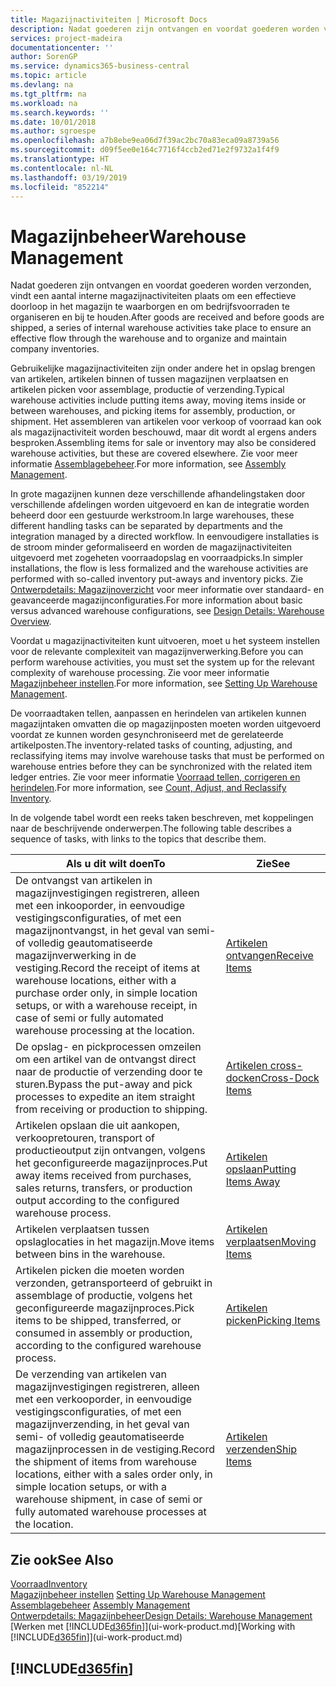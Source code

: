 ```yaml
---
title: Magazijnactiviteiten | Microsoft Docs
description: Nadat goederen zijn ontvangen en voordat goederen worden verzonden, vindt een aantal interne magazijnactiviteiten plaats om een effectieve doorloop in het magazijn te waarborgen en om bedrijfsvoorraden te organiseren en bij te houden.
services: project-madeira
documentationcenter: ''
author: SorenGP
ms.service: dynamics365-business-central
ms.topic: article
ms.devlang: na
ms.tgt_pltfrm: na
ms.workload: na
ms.search.keywords: ''
ms.date: 10/01/2018
ms.author: sgroespe
ms.openlocfilehash: a7b8ebe9ea06d7f39ac2bc70a83eca09a8739a56
ms.sourcegitcommit: d09f5ee0e164c7716f4ccb2ed71e2f9732a1f4f9
ms.translationtype: HT
ms.contentlocale: nl-NL
ms.lasthandoff: 03/19/2019
ms.locfileid: "852214"
---
```

# <a name="warehouse-management"></a><span data-ttu-id="f510a-103">Magazijnbeheer</span><span class="sxs-lookup"><span data-stu-id="f510a-103">Warehouse Management</span></span>
<span data-ttu-id="f510a-104">Nadat goederen zijn ontvangen en voordat goederen worden verzonden, vindt een aantal interne magazijnactiviteiten plaats om een effectieve doorloop in het magazijn te waarborgen en om bedrijfsvoorraden te organiseren en bij te houden.</span><span class="sxs-lookup"><span data-stu-id="f510a-104">After goods are received and before goods are shipped, a series of internal warehouse activities take place to ensure an effective flow through the warehouse and to organize and maintain company inventories.</span></span>

<span data-ttu-id="f510a-105">Gebruikelijke magazijnactiviteiten zijn onder andere het in opslag brengen van artikelen, artikelen binnen of tussen magazijnen verplaatsen en artikelen picken voor assemblage, productie of verzending.</span><span class="sxs-lookup"><span data-stu-id="f510a-105">Typical warehouse activities include putting items away, moving items inside or between warehouses, and picking items for assembly, production, or shipment.</span></span> <span data-ttu-id="f510a-106">Het assembleren van artikelen voor verkoop of voorraad kan ook als magazijnactiviteit worden beschouwd, maar dit wordt al ergens anders besproken.</span><span class="sxs-lookup"><span data-stu-id="f510a-106">Assembling items for sale or inventory may also be considered warehouse activities, but these are covered elsewhere.</span></span> <span data-ttu-id="f510a-107">Zie voor meer informatie [Assemblagebeheer](assembly-assemble-items.md).</span><span class="sxs-lookup"><span data-stu-id="f510a-107">For more information, see [Assembly Management](assembly-assemble-items.md).</span></span>  

<span data-ttu-id="f510a-108">In grote magazijnen kunnen deze verschillende afhandelingstaken door verschillende afdelingen worden uitgevoerd en kan de integratie worden beheerd door een gestuurde werkstroom.</span><span class="sxs-lookup"><span data-stu-id="f510a-108">In large warehouses, these different handling tasks can be separated by departments and the integration managed by a directed workflow.</span></span> <span data-ttu-id="f510a-109">In eenvoudigere installaties is de stroom minder geformaliseerd en worden de magazijnactiviteiten uitgevoerd met zogeheten voorraadopslag en voorraadpicks.</span><span class="sxs-lookup"><span data-stu-id="f510a-109">In simpler installations, the flow is less formalized and the warehouse activities are performed with so-called inventory put-aways and inventory picks.</span></span> <span data-ttu-id="f510a-110">Zie [Ontwerpdetails: Magazijnoverzicht](design-details-warehouse-overview.md) voor meer informatie over standaard- en geavanceerde magazijnconfiguraties.</span><span class="sxs-lookup"><span data-stu-id="f510a-110">For more information about basic versus advanced warehouse configurations, see [Design Details: Warehouse Overview](design-details-warehouse-overview.md).</span></span>

<span data-ttu-id="f510a-111">Voordat u magazijnactiviteiten kunt uitvoeren, moet u het systeem instellen voor de relevante complexiteit van magazijnverwerking.</span><span class="sxs-lookup"><span data-stu-id="f510a-111">Before you can perform warehouse activities, you must set the system up for the relevant complexity of warehouse processing.</span></span> <span data-ttu-id="f510a-112">Zie voor meer informatie [Magazijnbeheer instellen](warehouse-setup-warehouse.md).</span><span class="sxs-lookup"><span data-stu-id="f510a-112">For more information, see [Setting Up Warehouse Management](warehouse-setup-warehouse.md).</span></span>

<span data-ttu-id="f510a-113">De voorraadtaken tellen, aanpassen en herindelen van artikelen kunnen magazijntaken omvatten die op magazijnposten moeten worden uitgevoerd voordat ze kunnen worden gesynchroniseerd met de gerelateerde artikelposten.</span><span class="sxs-lookup"><span data-stu-id="f510a-113">The inventory-related tasks of counting, adjusting, and reclassifying items may involve warehouse tasks that must be performed on warehouse entries before they can be synchronized with the related item ledger entries.</span></span> <span data-ttu-id="f510a-114">Zie voor meer informatie [Voorraad tellen, corrigeren en herindelen](inventory-how-count-adjust-reclassify.md).</span><span class="sxs-lookup"><span data-stu-id="f510a-114">For more information, see [Count, Adjust, and Reclassify Inventory](inventory-how-count-adjust-reclassify.md).</span></span>

 <span data-ttu-id="f510a-115">In de volgende tabel wordt een reeks taken beschreven, met koppelingen naar de beschrijvende onderwerpen.</span><span class="sxs-lookup"><span data-stu-id="f510a-115">The following table describes a sequence of tasks, with links to the topics that describe them.</span></span>   

|<span data-ttu-id="f510a-116">**Als u dit wilt doen**</span><span class="sxs-lookup"><span data-stu-id="f510a-116">**To**</span></span>|<span data-ttu-id="f510a-117">**Zie**</span><span class="sxs-lookup"><span data-stu-id="f510a-117">**See**</span></span>|  
|------------|-------------|  
|<span data-ttu-id="f510a-118">De ontvangst van artikelen in magazijnvestigingen registreren, alleen met een inkooporder, in eenvoudige vestigingsconfiguraties, of met een magazijnontvangst, in het geval van semi- of volledig geautomatiseerde magazijnverwerking in de vestiging.</span><span class="sxs-lookup"><span data-stu-id="f510a-118">Record the receipt of items at warehouse locations, either with a purchase order only, in simple location setups, or with a warehouse receipt, in case of semi or fully automated warehouse processing at the location.</span></span>|[<span data-ttu-id="f510a-119">Artikelen ontvangen</span><span class="sxs-lookup"><span data-stu-id="f510a-119">Receive Items</span></span>](warehouse-how-receive-items.md)|
|<span data-ttu-id="f510a-120">De opslag- en pickprocessen omzeilen om een artikel van de ontvangst direct naar de productie of verzending door te sturen.</span><span class="sxs-lookup"><span data-stu-id="f510a-120">Bypass the put-away and pick processes to expedite an item straight from receiving or production to shipping.</span></span>|[<span data-ttu-id="f510a-121">Artikelen cross-docken</span><span class="sxs-lookup"><span data-stu-id="f510a-121">Cross-Dock Items</span></span>](warehouse-how-to-cross-dock-items.md)|    
|<span data-ttu-id="f510a-122">Artikelen opslaan die uit aankopen, verkoopretouren, transport of productieoutput zijn ontvangen, volgens het geconfigureerde magazijnproces.</span><span class="sxs-lookup"><span data-stu-id="f510a-122">Put away items received from purchases, sales returns, transfers, or production output according to the configured warehouse process.</span></span>|[<span data-ttu-id="f510a-123">Artikelen opslaan</span><span class="sxs-lookup"><span data-stu-id="f510a-123">Putting Items Away</span></span>](warehouse-put-away-items.md)|
|<span data-ttu-id="f510a-124">Artikelen verplaatsen tussen opslaglocaties in het magazijn.</span><span class="sxs-lookup"><span data-stu-id="f510a-124">Move items between bins in the warehouse.</span></span>|[<span data-ttu-id="f510a-125">Artikelen verplaatsen</span><span class="sxs-lookup"><span data-stu-id="f510a-125">Moving Items</span></span>](warehouse-move-items.md)|
|<span data-ttu-id="f510a-126">Artikelen picken die moeten worden verzonden, getransporteerd of gebruikt in assemblage of productie, volgens het geconfigureerde magazijnproces.</span><span class="sxs-lookup"><span data-stu-id="f510a-126">Pick items to be shipped, transferred, or consumed in assembly or production, according to the configured warehouse process.</span></span>|[<span data-ttu-id="f510a-127">Artikelen picken</span><span class="sxs-lookup"><span data-stu-id="f510a-127">Picking Items</span></span>](warehouse-pick-items.md)|
|<span data-ttu-id="f510a-128">De verzending van artikelen van magazijnvestigingen registreren, alleen met een verkooporder, in eenvoudige vestigingsconfiguraties, of met een magazijnverzending, in het geval van semi- of volledig geautomatiseerde magazijnprocessen in de vestiging.</span><span class="sxs-lookup"><span data-stu-id="f510a-128">Record the shipment of items from warehouse locations, either with a sales order only, in simple location setups, or with a warehouse shipment, in case of semi or fully automated warehouse processes at the location.</span></span>|[<span data-ttu-id="f510a-129">Artikelen verzenden</span><span class="sxs-lookup"><span data-stu-id="f510a-129">Ship Items</span></span>](warehouse-how-ship-items.md)|  

## <a name="see-also"></a><span data-ttu-id="f510a-130">Zie ook</span><span class="sxs-lookup"><span data-stu-id="f510a-130">See Also</span></span>  
[<span data-ttu-id="f510a-131">Voorraad</span><span class="sxs-lookup"><span data-stu-id="f510a-131">Inventory</span></span>](inventory-manage-inventory.md)  
<span data-ttu-id="f510a-132">[Magazijnbeheer instellen](warehouse-setup-warehouse.md)   </span><span class="sxs-lookup"><span data-stu-id="f510a-132">[Setting Up Warehouse Management](warehouse-setup-warehouse.md)   </span></span>  
<span data-ttu-id="f510a-133">[Assemblagebeheer](assembly-assemble-items.md)  </span><span class="sxs-lookup"><span data-stu-id="f510a-133">[Assembly Management](assembly-assemble-items.md)  </span></span>  
[<span data-ttu-id="f510a-134">Ontwerpdetails: Magazijnbeheer</span><span class="sxs-lookup"><span data-stu-id="f510a-134">Design Details: Warehouse Management</span></span>](design-details-warehouse-management.md)  
<span data-ttu-id="f510a-135">[Werken met [!INCLUDE[d365fin](includes/d365fin_md.md)]](ui-work-product.md)</span><span class="sxs-lookup"><span data-stu-id="f510a-135">[Working with [!INCLUDE[d365fin](includes/d365fin_md.md)]](ui-work-product.md)</span></span>  

## [!INCLUDE[d365fin](includes/free_trial_md.md)]  
